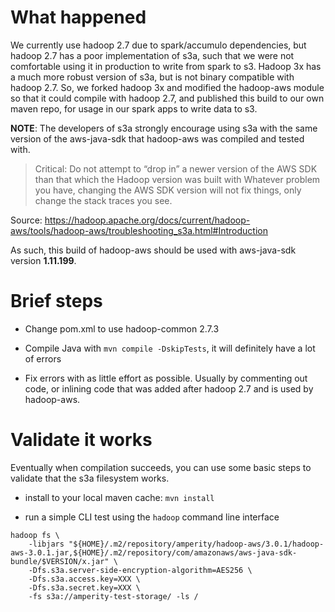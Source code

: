 # What happened

We currently use hadoop 2.7 due to spark/accumulo dependencies, but hadoop 2.7
has a poor implementation of s3a, such that we were not comfortable using it in
production to write from spark to s3. Hadoop 3x has a much more robust version
of s3a, but is not binary compatible with hadoop 2.7. So, we forked hadoop 3x
and modified the hadoop-aws module so that it could compile with hadoop 2.7,
and published this build to our own maven repo, for usage in our spark apps to
write data to s3.

**NOTE**: The developers of s3a strongly encourage using s3a with the same
version of the aws-java-sdk that hadoop-aws was compiled and tested with.

> Critical: Do not attempt to “drop in” a newer version of the AWS SDK than
> that which the Hadoop version was built with Whatever problem you have,
> changing the AWS SDK version will not fix things, only change the stack
> traces you see.

Source: <https://hadoop.apache.org/docs/current/hadoop-aws/tools/hadoop-aws/troubleshooting_s3a.html#Introduction>

As such, this build of hadoop-aws should be used with aws-java-sdk version **1.11.199**.


# Brief steps

* Change pom.xml to use hadoop-common 2.7.3

* Compile Java with `mvn compile -DskipTests`, it will definitely have a lot of errors
* Fix errors with as little effort as possible. Usually by commenting out code,
  or inlining code that was added after hadoop 2.7 and is used by hadoop-aws.

# Validate it works

Eventually when compilation succeeds, you can use some basic steps to validate that the s3a filesystem works.

* install to your local maven cache: `mvn install`

* run a simple CLI test using the `hadoop` command line interface

```shell
hadoop fs \
    -libjars "${HOME}/.m2/repository/amperity/hadoop-aws/3.0.1/hadoop-aws-3.0.1.jar,${HOME}/.m2/repository/com/amazonaws/aws-java-sdk-bundle/$VERSION/x.jar" \
    -Dfs.s3a.server-side-encryption-algorithm=AES256 \
    -Dfs.s3a.access.key=XXX \
    -Dfs.s3a.secret.key=XXX \
    -fs s3a://amperity-test-storage/ -ls /
```
